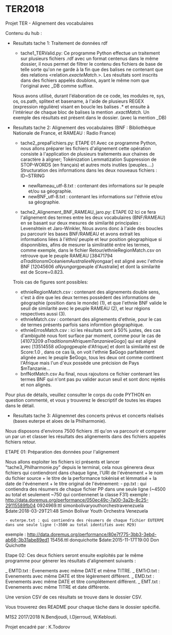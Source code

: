 # TER2018
Projet TER - Alignement des vocabulaires

Contenu du hub :

- Resultats tache 1: Traitement de données rdf
  - tache1_TERValid.py:
  Ce programme Python effectue un traitement sur plusieurs fichiers .rdf avec un format <xml> centenus dans le même dossier, il nous     permet de filtrer le contenu des fichiers de base de telle sorte qu'on ne garde à la fin que des balises <map></map> ne contenant que des relations <relation.*exacteMatch.*>.
Les résultats sont inscrits dans des fichiers appelés doublons, ayant le même nom que l'original avec _DB comme suffixe.
  
  Nous avons utilisé, durant l'élaboration de ce code, les modules re, sys, os, os.path, splitext et basename, à l'aide de plusieurs REGEX (expression régulière) visant en boucle les balises <map>.*</map> et ensuite à l'intérieur de chaque bloc de balises la mention .*exactMatch.*
Un exemple des résultats est présent dans le dossier. (avec la mention _DB)



- Resultats tache 2: Alignement des vocabulaires (BNF : Bibliothèque Nationale de France, et RAMEAU : Radio France)

  - tache2_prepaFichiers.py:                       ETAPE 01
 Avec ce programme Python, nous allons préparer les fichiers d'alignement cette opération consiste à l'application de plusieurs traitements aux chaines de caractère à aligner;
Tokénization
Lemmatization
Suppression de STOP-WORDS (en français) et autres mots inutiles (peuples....)
Structuration des informations dans les deux nouveaus fichiers : ID~STRING
    - newRameau_utf-8.txt : contenant des informations sur le peuple et/ou sa géographie.
    - newBNF_utf-8.txt : contenant les informations sur l'éthnie et/ou sa géographie.
 
  - tache2_Alignement_BNF_RAMEAU_jaro.py:             ETAPE 02
  Ici ce fera l'alignement des termes entre les deux vocabulaires (BNF/RAMEAU) en se basant sur deux mesures de similarité principales : 
Levenshtein et Jaro-Winkler, 
  Nous avons donc à l'aide des boucles pu parcourir les bases BNF/RAMEAU et avons extrait les informations liées à l'éthni/ peuple et leur position géographique si disponnibles, afins de mesurer la similiratité entre les termes, comme exemple, dans le fichier Retour/ethnieRegionMatch.csv on retrouve que le peuple RAMEAU [38471794	$aTraditions$mOcéanie$mAustralie$eNyongaar] est aligné avec	l'ethnie BNF [12045606	$aNyungar$gpeuple d'Australie] et dont la similarité est de Score=0.823.

  Trois cas de figures sont possibles:
    - ethnieRegionMatch.csv : contenant des alignements double sens, c'est à dire que les deux termes possèdent des informations de géographie (position dans le monde) (1), et que l'ethnie BNF valide le seuil de similarité avec le peuple RAMEAU (2), et leur régions respectives aussi (3).
    - ethnieMatch.csv : contenant des alignements d'ethnie, pour le cas de termes présents parfois sans informtion géographique.
    - ethnieErrosMatch.csv : ici les résultats sont à 50% justes, des cas d'ambiguité nous font surface par moment, comme pour le cas de [41073209	$aTraditions$mAfrique$mTanzanie$eGogo] qui est aligné avec [13514558	$aGogo$gpeuple d'Afrique] et dont la similarité est de Score:1.0 , dans ce cas là, on voit l'ethnie $aGogo parfaitement alignée avec le peuple $eGogo, tous les deux ont comme continent l'Afrique mais l'un d'eux possède une précision de Pays $mTanzanie...
    - bnfNotMatch.csv Au final, nous rajoutons ce fichier contenant les termes BNF qui n'ont pas pu valider aucun seuil et sont donc rejetés et non alignés.

Pour plus de détails, veuillez consulter le corps du code PYTHON en question commenté, et vous y trouverez le descriptif de toutes les étapes dans le détail.


- Resultats tache 3: Alignemnet des concerts prévus et concerts réalisés (bases euterpe et aloes de la Philharmonie).

Nous disposons d'environs 7500 fichiers .ttl qu'on va parcourir et comparer un par un et classer les résultats des alignements dans des fichiers
appelés fichiers retour.

ETAPE 01: Préparation des données pour l'alignement

Nous allons exploiter les fichiers ici présents et lancer "tache3_Philharmonie.py" depuis le terminal, cela nous génerera deux fichiers 
qui contiendront dans chaque ligne, l'URI de l'événement + le nom du fichier source + le titre de la performance tokénisé et lémmatisé +
la date de l'événement + le titre original de l'événement: 
    - pp.txt      : qui contiendra des résumers de chaque fichier PP dans une seule ligne (~4500 au total et seulement ~750 qui contiennenet
la classe F31) 
    exemple : <http://data.doremus.org/performance/050ec49c-7a00-3a2b-8c25-29115589fb04>	0924969.ttl	simonbolivaryouthorchestravenezuela 
    $date:2018-03-29T21:48	Simón Bolívar Youth Orchestra Venezuela
    
    - euterpe.txt : qui contiendra des résumers de chaque fichier EUTERPE dans une seule ligne (~3500 au total identifiés avec M29) 
exemple : <http://data.doremus.org/performance/80e7f775-3bb3-3ebd-ab68-3b31abe89ed1>	15456.ttl	donquichotte $date:2015-11-17T19:00	
Don Quichotte

Etape 02:
Ces deux fichiers seront ensuite exploités par le même programme pour génerer les résultats d'alignement suivants :

 _ EMTD.txt  :  Evenements avec même DATE et même TITRE.
 _ EMTrD.txt :  Evenements avec même DATE et titre légèrement différent.
 _ EMD.txt   :  Evenements avec même DATE et titre complétement différent.
 _ EMT.txt   :  Evenements avec même TITRE et date différente.
  
Une version CSV de ces résultats se trouve dans le dossier CSV.




Vous trouverez des README pour chaque tâche dans le dossier spécifié.

M1S2 2017/2018
N.Bendjoudi, I.Djerroud, W.Keblouti.

Projet encadré par : 
K.Todorov




